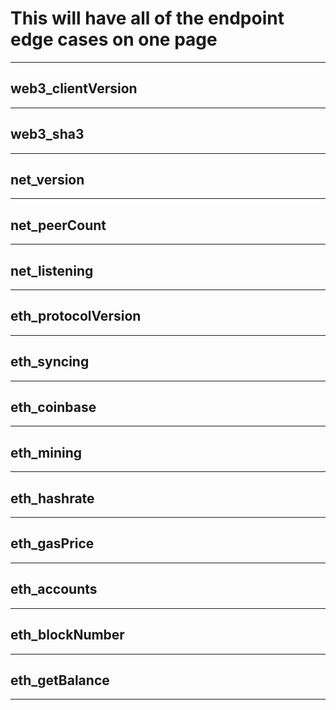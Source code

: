 # This will have all of the endpoint edge cases on one page
---
## web3_clientVersion
---
## web3_sha3
---
## net_version
---
## net_peerCount
---
## net_listening
---
## eth_protocolVersion
---
## eth_syncing
---
## eth_coinbase
---
## eth_mining
---
## eth_hashrate
---
## eth_gasPrice
---
## eth_accounts
---
## eth_blockNumber
---
## eth_getBalance
---
